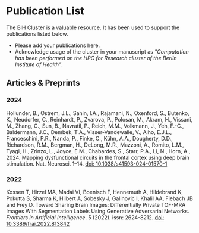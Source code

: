 # Publication List

The BIH Cluster is a valuable resource.
It has been used to support the publications listed below.

- Please add your publications here.
- Acknowledge usage of the cluster in your manuscript as *"Computation has been performed on the HPC for Research cluster of the Berlin Institute of Health"*.

## Articles & Preprints

### 2024

Hollunder, B., Ostrem, J.L., Sahin, I.A., Rajamani, N., Oxenford, S., Butenko, K., Neudorfer, C., Reinhardt, P., Zvarova, P., Polosan, M., Akram, H., Vissani, M., Zhang, C., Sun, B., Navratil, P., Reich, M.M., Volkmann, J., Yeh, F.-C., Baldermann, J.C., Dembek, T.A., Visser-Vandewalle, V., Alho, E.J.L., Franceschini, P.R., Nanda, P., Finke, C., Kühn, A.A., Dougherty, D.D., Richardson, R.M., Bergman, H., DeLong, M.R., Mazzoni, A., Romito, L.M., Tyagi, H., Zrinzo, L., Joyce, E.M., Chabardes, S., Starr, P.A., Li, N., Horn, A., 2024. Mapping dysfunctional circuits in the frontal cortex using deep brain stimulation. Nat. Neurosci. 1–14. [doi: 10.1038/s41593-024-01570-1](https://doi.org/10.1038/s41593-024-01570-1)

### 2022

Kossen T, Hirzel MA, Madai VI, Boenisch F, Hennemuth A, Hildebrand K, Pokutta S, Sharma K, Hilbert A, Sobesky J, Galinovic I, Khalil AA, Fiebach JB and Frey D. Toward Sharing Brain Images: Differentially Private TOF-MRA Images With Segmentation Labels Using Generative Adversarial Networks. *Frontiers in
Artificial Intelligence*. 5 (2022). issn: 2624-8212. [doi: 10.3389/frai.2022.813842](https://doi.org/10.3389/frai.2022.813842)

